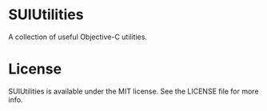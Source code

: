 # SUIUtilities

A collection of useful Objective-C utilities.


# License

SUIUtilities is available under the MIT license. See the LICENSE file for more info.
